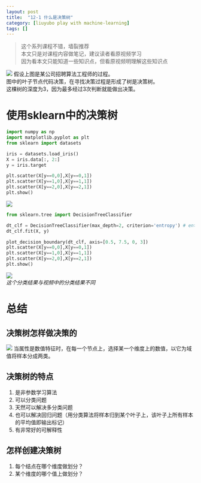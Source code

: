 ```yaml
---
layout: post
title:  "12-1 什么是决策树"
category: [liuyubo play with machine-learning]
tags: []
---
```


> 这个系列课程不错，墙裂推荐  
> 本文只是对课程内容做笔记，建议读者看原视频学习  
> 因为看本文只能知道一些知识点，但看原视频明理解这些知识点  

![](http://windmissing.github.io/images/2019/261.jpg)
假设上图是某公司招聘算法工程师的过程。  
图中的叶子节点代码决策，在寻找决策过程是形成了树是决策树。  
这棵树的深度为3，因为最多经过3次判断就能做出决策。

<!-- more -->

# 使用sklearn中的决策树

```python
import numpy as np
import matplotlib.pyplot as plt
from sklearn import datasets

iris = datasets.load_iris()
X = iris.data[:, 2:]
y = iris.target

plt.scatter(X[y==0,0],X[y==0,1])
plt.scatter(X[y==1,0],X[y==1,1])
plt.scatter(X[y==2,0],X[y==2,1])
plt.show()
```

![](http://windmissing.github.io/images/2019/260.png)

```python
from sklearn.tree import DecisionTreeClassifier

dt_clf = DecisionTreeClassifier(max_depth=2, criterion='entropy') # entropy = 熵
dt_clf.fit(X, y)

plot_decision_boundary(dt_clf, axis=[0.5, 7.5, 0, 3])
plt.scatter(X[y==0,0],X[y==0,1])
plt.scatter(X[y==1,0],X[y==1,1])
plt.scatter(X[y==2,0],X[y==2,1])
plt.show()
```

![](http://windmissing.github.io/images/2019/259.png)   
*这个分类结果与视频中的分类结果不同*

# 总结

## 决策树怎样做决策的

![](http://windmissing.github.io/images/2019/262.jpg)
当属性是数值特征时，在每一个节点上，选择某一个维度上的数值，以它为域值将样本分成两类。  

## 决策树的特点

1. 是非参数学习算法   
2. 可以分类问题  
3. 天然可以解决多分类问题  
4. 也可以解决回归问题（用分类算法将样本归到某个叶子上，该叶子上所有样本的平均值即输出标记）  
5. 有非常好的可解释性  

## 怎样创建决策树

1. 每个结点在哪个维度做划分？  
2. 某个维度的哪个值上做划分？  
